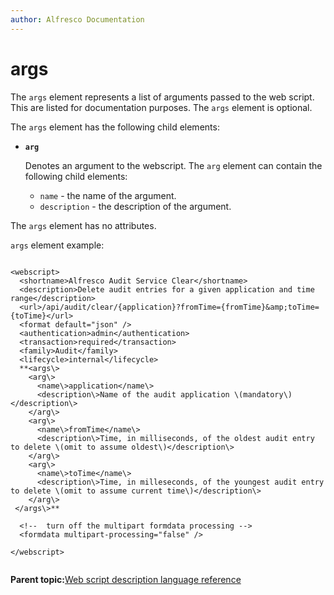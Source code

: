 ```yaml
---
author: Alfresco Documentation
---
```


# args

The `args` element represents a list of arguments passed to the web script. This are listed for documentation purposes. The `args` element is optional.

The `args` element has the following child elements:

-   **`arg`**

    Denotes an argument to the webscript. The `arg` element can contain the following child elements:

    -   `name` - the name of the argument.
    -   `description` - the description of the argument.

The `args` element has no attributes.

`args` element example:

```

<webscript>
  <shortname>Alfresco Audit Service Clear</shortname>
  <description>Delete audit entries for a given application and time range</description>
  <url>/api/audit/clear/{application}?fromTime={fromTime}&amp;toTime={toTime}</url>
  <format default="json" />
  <authentication>admin</authentication>
  <transaction>required</transaction>
  <family>Audit</family>
  <lifecycle>internal</lifecycle>
  **<args\>
    <arg\>
      <name\>application</name\>
      <description\>Name of the audit application \(mandatory\)</description\>
    </arg\>
    <arg\>
      <name\>fromTime</name\>
      <description\>Time, in milliseconds, of the oldest audit entry to delete \(omit to assume oldest\)</description\>
    </arg\>
    <arg\>
      <name\>toTime</name\>
      <description\>Time, in milleseconds, of the youngest audit entry to delete \(omit to assume current time\)</description\>
    </arg\>
 </args\>**

  <!--  turn off the multipart formdata processing -->
  <formdata multipart-processing="false" />

</webscript>
        
```

**Parent topic:**[Web script description language reference](../references/api-wsdl-webscript-descriptor-language-reference.md)

